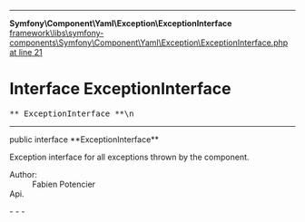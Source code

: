 - - -

**Symfony\Component\Yaml\Exception\ExceptionInterface**
<a href="https://github.com/JeyDotC/Hirudo-docs/blob/master/source/framework/libs/symfony-components/Symfony/Component/Yaml/Exception/ExceptionInterface.php.md#line21" class="location">framework\libs\symfony-components\Symfony\Component\Yaml\Exception\ExceptionInterface.php at line 21</a>

# Interface ExceptionInterface #

<pre class="tree">** ExceptionInterface **\n</pre>

- - -

<p class="signature">public  interface **ExceptionInterface**</p>

<div class="comment" id="overview_description"><p>Exception interface for all exceptions thrown by the component.</p></div>

<dl>
<dt>Author:</dt>
<dd>Fabien Potencier <fabien@symfony.com></dd>
<dt>Api.</dt>
</dl>
- - -

